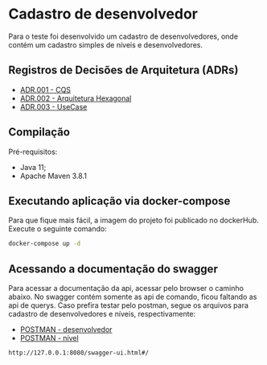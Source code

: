 # Cadastro de desenvolvedor

Para o teste foi desenvolvido um cadastro de desenvolvedores, onde contém um cadastro simples de níveis e desenvolvedores.

## Registros de Decisões de Arquitetura (ADRs)

- [ADR.001 - CQS]
- [ADR.002 - Arquitetura Hexagonal]
- [ADR.003 - UseCase]

## Compilação

Pré-requisitos:

- Java 11;
- Apache Maven 3.8.1

## Executando aplicação via docker-compose

Para que fique mais fácil, a imagem do projeto foi publicado no dockerHub. Execute o seguinte comando:

```bash
docker-compose up -d
```

## Acessando a documentação do swagger

Para acessar a documentação da api, acessar pelo browser o caminho abaixo. No swagger contém somente as api de comando, ficou faltando
as api de querys. Caso prefira testar pelo postman, segue os arquivos para cadastro de desenvolvedores e níveis,
respectivamente:

- [POSTMAN - desenvolvedor]
- [POSTMAN - nível]

```bash
http://127.0.0.1:8080/swagger-ui.html#/
```

[ADR.001 - CQS]: ./docs/ADR.001.md

[ADR.002 - Arquitetura Hexagonal]: ./docs/ADR.002.md

[ADR.003 - UseCase]: ./docs/ADR.003.md

[POSTMAN - desenvolvedor]: desenvolvedor.postman_collection.json

[POSTMAN - nível]: nivel.postman_collection.json
